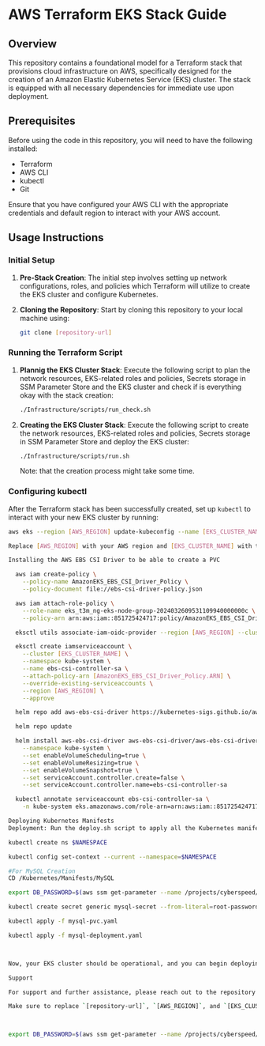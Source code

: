 # AWS Terraform EKS Stack Guide

## Overview

This repository contains a foundational model for a Terraform stack that provisions cloud infrastructure on AWS, specifically designed for the creation of an Amazon Elastic Kubernetes Service (EKS) cluster. The stack is equipped with all necessary dependencies for immediate use upon deployment.

## Prerequisites

Before using the code in this repository, you will need to have the following installed:

- Terraform
- AWS CLI
- kubectl
- Git

Ensure that you have configured your AWS CLI with the appropriate credentials and default region to interact with your AWS account.

## Usage Instructions

### Initial Setup

1. **Pre-Stack Creation**: The initial step involves setting up network configurations, roles, and policies which Terraform will utilize to create the EKS cluster and configure Kubernetes.

2. **Cloning the Repository**: Start by cloning this repository to your local machine using:

    ```sh
    git clone [repository-url]
    ```

### Running the Terraform Script

1. **Plannig the EKS Cluster Stack**: Execute the following script to plan the network resources, EKS-related roles and policies, Secrets storage in SSM Parameter Store and the EKS cluster and check if is everything okay with the stack creation:

    ```sh
    ./Infrastructure/scripts/run_check.sh
    ```

2. **Creating the EKS Cluster Stack**: Execute the following script to create the network resources, EKS-related roles and policies, Secrets storage in SSM Parameter Store and deploy the EKS cluster:

    ```sh
    ./Infrastructure/scripts/run.sh
    ```

   Note: that the creation process might take some time.

### Configuring kubectl

After the Terraform stack has been successfully created, set up `kubectl` to interact with your new EKS cluster by running:

```sh
aws eks --region [AWS_REGION] update-kubeconfig --name [EKS_CLUSTER_NAME]

Replace [AWS_REGION] with your AWS region and [EKS_CLUSTER_NAME] with the name of your EKS cluster.

Installing the AWS EBS CSI Driver to be able to create a PVC

  aws iam create-policy \
    --policy-name AmazonEKS_EBS_CSI_Driver_Policy \
    --policy-document file://ebs-csi-driver-policy.json

  aws iam attach-role-policy \
    --role-name eks_t3m_ng-eks-node-group-2024032609531109940000000c \
    --policy-arn arn:aws:iam::851725424717:policy/AmazonEKS_EBS_CSI_Driver_Policy

  eksctl utils associate-iam-oidc-provider --region [AWS_REGION] --cluster [EKS_CLUSTER_NAME] --approve

  eksctl create iamserviceaccount \
    --cluster [EKS_CLUSTER_NAME] \
    --namespace kube-system \
    --name ebs-csi-controller-sa \
    --attach-policy-arn [AmazonEKS_EBS_CSI_Driver_Policy.ARN] \
    --override-existing-serviceaccounts \
    --region [AWS_REGION] \
    --approve

  helm repo add aws-ebs-csi-driver https://kubernetes-sigs.github.io/aws-ebs-csi-driver/

  helm repo update

  helm install aws-ebs-csi-driver aws-ebs-csi-driver/aws-ebs-csi-driver \
    --namespace kube-system \
    --set enableVolumeScheduling=true \
    --set enableVolumeResizing=true \
    --set enableVolumeSnapshot=true \
    --set serviceAccount.controller.create=false \
    --set serviceAccount.controller.name=ebs-csi-controller-sa

  kubectl annotate serviceaccount ebs-csi-controller-sa \
    -n kube-system eks.amazonaws.com/role-arn=arn:aws:iam::851725424717:role/eks_t3m_ng-eks-node-group-2024032609531109940000000c

Deploying Kubernetes Manifests
Deployment: Run the deploy.sh script to apply all the Kubernetes manifests:

kubectl create ns $NAMESPACE

kubectl config set-context --current --namespace=$NAMESPACE

#For MySQL Creation
CD /Kubernetes/Manifests/MySQL

export DB_PASSWORD=$(aws ssm get-parameter --name /projects/cyberspeed/database/password/master --with-decryption --query Parameter.Value --output text)

kubectl create secret generic mysql-secret --from-literal=root-password="${DB_PASSWORD}"

kubectl apply -f mysql-pvc.yaml

kubectl apply -f mysql-deployment.yaml



Now, your EKS cluster should be operational, and you can begin deploying applications to it.

Support

For support and further assistance, please reach out to the repository maintainers or consult the AWS and Terraform documentation.

Make sure to replace `[repository-url]`, `[AWS_REGION]`, and `[EKS_CLUSTER_NAME]` with the actual values that correspond to your setup.



export DB_PASSWORD=$(aws ssm get-parameter --name /projects/cyberspeed/database/password/master --with-decryption --query Parameter.Value --output text)